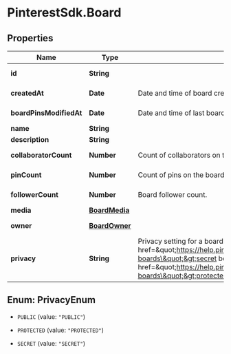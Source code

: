 # PinterestSdk.Board

## Properties

Name | Type | Description | Notes
------------ | ------------- | ------------- | -------------
**id** | **String** |  | [optional] [readonly] 
**createdAt** | **Date** | Date and time of board creation. | [optional] [readonly] 
**boardPinsModifiedAt** | **Date** | Date and time of last board pins modified. | [optional] [readonly] 
**name** | **String** |  | 
**description** | **String** |  | [optional] 
**collaboratorCount** | **Number** | Count of collaborators on the board. | [optional] [readonly] 
**pinCount** | **Number** | Count of pins on the board. | [optional] [readonly] 
**followerCount** | **Number** | Board follower count. | [optional] [readonly] 
**media** | [**BoardMedia**](BoardMedia.md) |  | [optional] 
**owner** | [**BoardOwner**](BoardOwner.md) |  | [optional] [readonly] 
**privacy** | **String** | Privacy setting for a board. Learn more about &lt;a href&#x3D;\&quot;https://help.pinterest.com/en/article/secret-boards\&quot;&gt;secret boards&lt;/a&gt; and &lt;a href&#x3D;\&quot;https://help.pinterest.com/en/business/article/protected-boards\&quot;&gt;protected boards&lt;/a&gt; | [optional] [default to &#39;PUBLIC&#39;]



## Enum: PrivacyEnum


* `PUBLIC` (value: `"PUBLIC"`)

* `PROTECTED` (value: `"PROTECTED"`)

* `SECRET` (value: `"SECRET"`)





